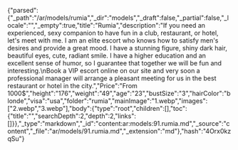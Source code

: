 {"parsed":{"_path":"/ar/models/rumia","_dir":"models","_draft":false,"_partial":false,"_locale":"","_empty":true,"title":"Rumia","description":"If you need an experienced, sexy companion to have fun in a club, restaurant, or hotel, let's meet with me. I am an elite escort who knows how to satisfy men's desires and provide a great mood. I have a stunning figure, shiny dark hair, beautiful eyes, cute, radiant smile. I have a higher education and an excellent sense of humor, so I guarantee that together we will be fun and interesting.\nBook a VIP escort online on our site and very soon a professional manager will arrange a pleasant meeting for us in the best restaurant or hotel in the city.","Price":"From 1000$","height":"176","weight":"49","age":"23","bustSize":"3","hairColor":"blonde","visa":"usa","folder":"rumia","mainImage":"1.webp","images":["2.webp","3.webp"],"body":{"type":"root","children":[],"toc":{"title":"","searchDepth":2,"depth":2,"links":[]}},"_type":"markdown","_id":"content:ar:models:91.rumia.md","_source":"content","_file":"ar/models/91.rumia.md","_extension":"md"},"hash":"4Orx0kzqSu"}